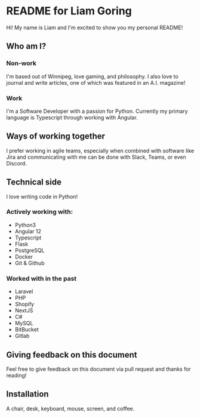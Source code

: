 # README for Liam Goring
Hi! My name is Liam and I'm excited to show you my personal README!
## Who am I?
### Non-work
I'm based out of Winnipeg, love gaming, and philosophy. I also love to journal and write articles, one of which was featured in an A.I. magazine!
### Work
I'm a Software Developer with a passion for Python. Currently my primary language is Typescript through working with Angular.
## Ways of working together

I prefer working in agile teams, especially when combined with software like Jira and communicating with me can be done with Slack, Teams, or even Discord. 

## Technical side
I love writing code in Python!

### Actively working with:

* Python3
* Angular 12
* Typescript
* Flask
* PostgreSQL
* Docker
* Git & Github

### Worked with in the past

* Laravel
* PHP
* Shopify
* NextJS
* C#
* MySQL
* BitBucket
* Gitlab
## Giving feedback on this document

Feel free to give feedback on this document via pull request and thanks for reading!

## Installation
A chair, desk, keyboard, mouse, screen, and coffee.
